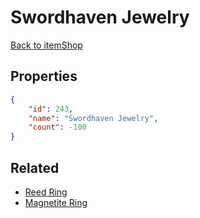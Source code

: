 # Swordhaven Jewelry

<no description available>

[Back to itemShop](../item-shops.md)

## Properties

```json
{
    "id": 243,
    "name": "Swordhaven Jewelry",
    "count": -100
}
```

## Related

- [Reed Ring](../items/6287-reed-ring.md)
- [Magnetite Ring](../items/6288-magnetite-ring.md)

